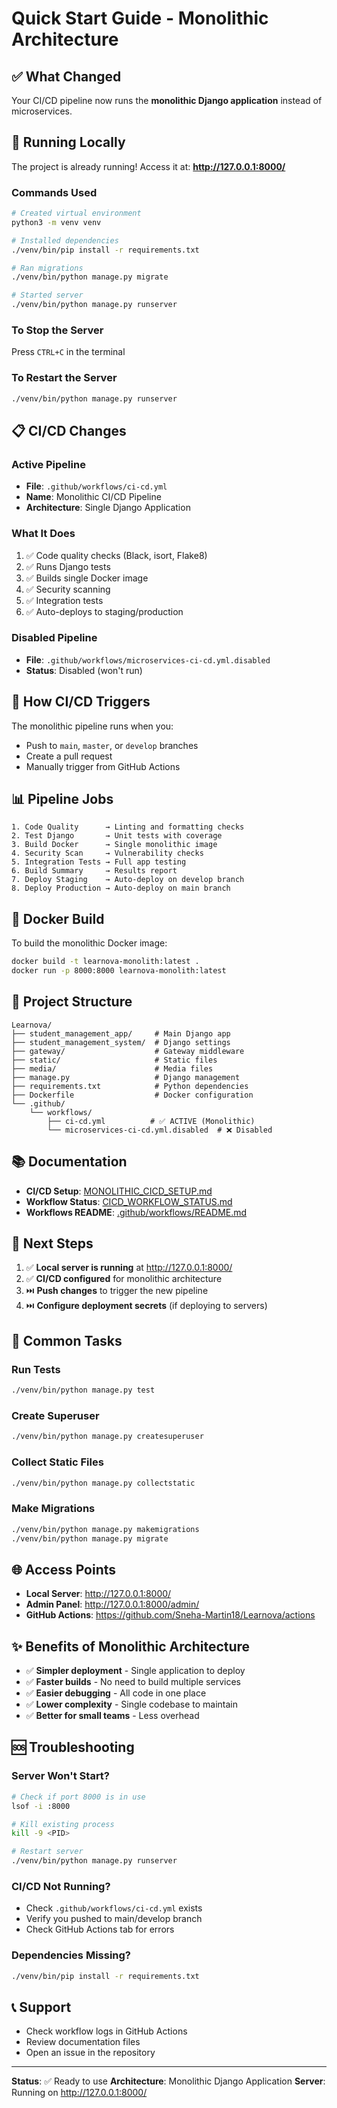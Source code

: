 # Quick Start Guide - Monolithic Architecture

## ✅ What Changed

Your CI/CD pipeline now runs the **monolithic Django application** instead of microservices.

## 🚀 Running Locally

The project is already running! Access it at: **http://127.0.0.1:8000/**

### Commands Used
```bash
# Created virtual environment
python3 -m venv venv

# Installed dependencies
./venv/bin/pip install -r requirements.txt

# Ran migrations
./venv/bin/python manage.py migrate

# Started server
./venv/bin/python manage.py runserver
```

### To Stop the Server
Press `CTRL+C` in the terminal

### To Restart the Server
```bash
./venv/bin/python manage.py runserver
```

## 📋 CI/CD Changes

### Active Pipeline
- **File**: `.github/workflows/ci-cd.yml`
- **Name**: Monolithic CI/CD Pipeline
- **Architecture**: Single Django Application

### What It Does
1. ✅ Code quality checks (Black, isort, Flake8)
2. ✅ Runs Django tests
3. ✅ Builds single Docker image
4. ✅ Security scanning
5. ✅ Integration tests
6. ✅ Auto-deploys to staging/production

### Disabled Pipeline
- **File**: `.github/workflows/microservices-ci-cd.yml.disabled`
- **Status**: Disabled (won't run)

## 🔄 How CI/CD Triggers

The monolithic pipeline runs when you:
- Push to `main`, `master`, or `develop` branches
- Create a pull request
- Manually trigger from GitHub Actions

## 📊 Pipeline Jobs

```
1. Code Quality      → Linting and formatting checks
2. Test Django       → Unit tests with coverage
3. Build Docker      → Single monolithic image
4. Security Scan     → Vulnerability checks
5. Integration Tests → Full app testing
6. Build Summary     → Results report
7. Deploy Staging    → Auto-deploy on develop branch
8. Deploy Production → Auto-deploy on main branch
```

## 🐳 Docker Build

To build the monolithic Docker image:

```bash
docker build -t learnova-monolith:latest .
docker run -p 8000:8000 learnova-monolith:latest
```

## 📁 Project Structure

```
Learnova/
├── student_management_app/     # Main Django app
├── student_management_system/  # Django settings
├── gateway/                    # Gateway middleware
├── static/                     # Static files
├── media/                      # Media files
├── manage.py                   # Django management
├── requirements.txt            # Python dependencies
├── Dockerfile                  # Docker configuration
└── .github/
    └── workflows/
        ├── ci-cd.yml          # ✅ ACTIVE (Monolithic)
        └── microservices-ci-cd.yml.disabled  # ❌ Disabled
```

## 📚 Documentation

- **CI/CD Setup**: [MONOLITHIC_CICD_SETUP.md](./MONOLITHIC_CICD_SETUP.md)
- **Workflow Status**: [CICD_WORKFLOW_STATUS.md](./CICD_WORKFLOW_STATUS.md)
- **Workflows README**: [.github/workflows/README.md](./.github/workflows/README.md)

## 🎯 Next Steps

1. ✅ **Local server is running** at http://127.0.0.1:8000/
2. ✅ **CI/CD configured** for monolithic architecture
3. ⏭️ **Push changes** to trigger the new pipeline
4. ⏭️ **Configure deployment secrets** (if deploying to servers)

## 🔧 Common Tasks

### Run Tests
```bash
./venv/bin/python manage.py test
```

### Create Superuser
```bash
./venv/bin/python manage.py createsuperuser
```

### Collect Static Files
```bash
./venv/bin/python manage.py collectstatic
```

### Make Migrations
```bash
./venv/bin/python manage.py makemigrations
./venv/bin/python manage.py migrate
```

## 🌐 Access Points

- **Local Server**: http://127.0.0.1:8000/
- **Admin Panel**: http://127.0.0.1:8000/admin/
- **GitHub Actions**: https://github.com/Sneha-Martin18/Learnova/actions

## ✨ Benefits of Monolithic Architecture

- ✅ **Simpler deployment** - Single application to deploy
- ✅ **Faster builds** - No need to build multiple services
- ✅ **Easier debugging** - All code in one place
- ✅ **Lower complexity** - Single codebase to maintain
- ✅ **Better for small teams** - Less overhead

## 🆘 Troubleshooting

### Server Won't Start?
```bash
# Check if port 8000 is in use
lsof -i :8000

# Kill existing process
kill -9 <PID>

# Restart server
./venv/bin/python manage.py runserver
```

### CI/CD Not Running?
- Check `.github/workflows/ci-cd.yml` exists
- Verify you pushed to main/develop branch
- Check GitHub Actions tab for errors

### Dependencies Missing?
```bash
./venv/bin/pip install -r requirements.txt
```

## 📞 Support

- Check workflow logs in GitHub Actions
- Review documentation files
- Open an issue in the repository

---

**Status**: ✅ Ready to use
**Architecture**: Monolithic Django Application
**Server**: Running on http://127.0.0.1:8000/
